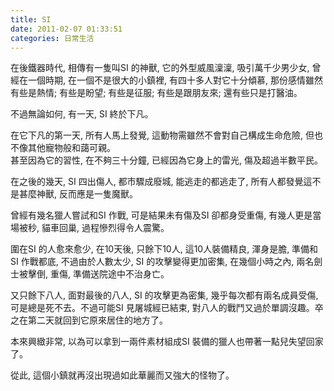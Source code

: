 ```yaml
---
title: SI
date: 2011-02-07 01:33:51
categories: 日常生活
---
```


在後鐵器時代, 相傳有一隻叫SI 的神獸, 它的外型威風澟澟, 吸引萬千少男少女, 曾經在一個時期, 在一個不是很大的小鎮裡, 有四十多人對它十分傾慕, 那份感情雖然有些是熱情; 有些是盼望; 有些是征服; 有些是跟朋友來; 還有些只是打醫油。

不過無論如何, 有一天, SI 終於下凡。

在它下凡的第一天, 所有人馬上發覺, 這動物需雖然不會對自己構成生命危險, 但也不像其他寵物般和藹可親。  
甚至因為它的習性, 在不夠三十分鐘, 已經因為它身上的雷光, 傷及超過半數平民。

在之後的幾天, SI 四出傷人, 都市驟成廢城, 能逃走的都逃走了, 所有人都發覺這不是甚麼神獸, 反而應是一隻魔獸。

曾經有幾名獵人嘗試和SI 作戰, 可是結果未有傷及SI 卻都身受重傷, 有幾人更是當場被秒, 貓車回巢, 過程慘烈得令人震驚。

圍在SI 的人愈來愈少, 在10天後, 只餘下10人, 這10人裝備精良, 渾身是膽, 準備和SI 作戰都底, 不過由於人數太少, SI 的攻擊變得更加密集, 在幾個小時之內, 兩名劍士被擊倒, 重傷, 準備送院途中不治身亡。

又只餘下八人, 面對最後的八人, SI 的攻擊更為密集, 幾乎每次都有兩名成員受傷, 可是總是死不去。不過可能SI 見屠城經已結束, 對八人的戰鬥又過於單調沒趣。卒之在第二天就回到它原來居住的地方了。

本來興緻非常, 以為可以拿到一兩件素材組成SI 裝備的獵人也帶著一點兒失望回家了。

從此, 這個小鎮就再沒出現過如此華麗而又強大的怪物了。